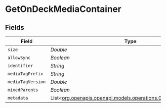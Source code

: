 # GetOnDeckMediaContainer


## Fields

| Field                                                                                                          | Type                                                                                                           | Required                                                                                                       | Description                                                                                                    | Example                                                                                                        |
| -------------------------------------------------------------------------------------------------------------- | -------------------------------------------------------------------------------------------------------------- | -------------------------------------------------------------------------------------------------------------- | -------------------------------------------------------------------------------------------------------------- | -------------------------------------------------------------------------------------------------------------- |
| `size`                                                                                                         | *Double*                                                                                                       | :heavy_minus_sign:                                                                                             | N/A                                                                                                            | 16                                                                                                             |
| `allowSync`                                                                                                    | *Boolean*                                                                                                      | :heavy_minus_sign:                                                                                             | N/A                                                                                                            |                                                                                                                |
| `identifier`                                                                                                   | *String*                                                                                                       | :heavy_minus_sign:                                                                                             | N/A                                                                                                            | com.plexapp.plugins.library                                                                                    |
| `mediaTagPrefix`                                                                                               | *String*                                                                                                       | :heavy_minus_sign:                                                                                             | N/A                                                                                                            | /system/bundle/media/flags/                                                                                    |
| `mediaTagVersion`                                                                                              | *Double*                                                                                                       | :heavy_minus_sign:                                                                                             | N/A                                                                                                            | 1680021154                                                                                                     |
| `mixedParents`                                                                                                 | *Boolean*                                                                                                      | :heavy_minus_sign:                                                                                             | N/A                                                                                                            |                                                                                                                |
| `metadata`                                                                                                     | List<[org.openapis.openapi.models.operations.GetOnDeckMetadata](../../models/operations/GetOnDeckMetadata.md)> | :heavy_minus_sign:                                                                                             | N/A                                                                                                            |                                                                                                                |